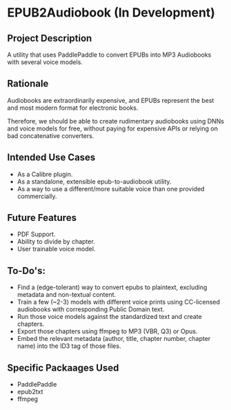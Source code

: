# EPUB2Audiobook (In Development)

## Project Description
A utility that uses PaddlePaddle to convert EPUBs into MP3 Audiobooks with several voice models.

## Rationale

Audiobooks are extraordinarily expensive, and EPUBs represent the best and most modern format for electronic books.

Therefore, we should be able to create rudimentary audiobooks using DNNs and voice models for free, without paying for expensive APIs or relying on bad concatenative converters.

## Intended Use Cases

- As a Calibre plugin.
- As a standalone, extensible epub-to-audiobook utility.
- As a way to use a different/more suitable voice than one provided commercially.

## Future Features
- PDF Support.
- Ability to divide by chapter.
- User trainable voice model.

## To-Do's:
- Find a (edge-tolerant) way to convert epubs to plaintext, excluding metadata and non-textual content.
- Train a few (~2-3) models with different voice prints using CC-licensed audiobooks with corresponding Public Domain text.
- Run those voice models against the standardized text and create chapters.
- Export those chapters using ffmpeg to MP3 (VBR, Q3) or Opus.
- Embed the relevant metadata (author, title, chapter number, chapter name) into the ID3 tag of those files.

## Specific Packaages Used
- PaddlePaddle
- epub2txt
- ffmpeg
